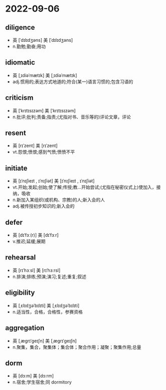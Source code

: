 # 2022-09-06
	
## diligence
- 英 [ˈdɪlɪdʒəns]   美 [ˈdɪlɪdʒəns] 
- n.勤勉;勤奋;用功

## idiomatic
- 英 [ˌɪdiəˈmætɪk]   美 [ˌɪdiəˈmætɪk] 
- adj.惯用的;表达方式地道的;符合(某一)语言习惯的;包含习语的

## criticism
- 英 [ˈkrɪtɪsɪzəm]   美 [ˈkrɪtɪsɪzəm] 
- n.批评;批判;责备;指责;(尤指对书、音乐等的)评论文章，评论

## resent
- 英 [rɪˈzent]   美 [rɪˈzent]
- vt.怨恨;愤恨;感到气愤;愤愤不平

## initiate
- 英 [ɪˈnɪʃieɪt , ɪˈnɪʃiət]   美 [ɪˈnɪʃieɪt , ɪˈnɪʃiət] 
- vt.开始;发起;创始;使了解;传授;教…开始尝试;(尤指在秘密仪式上)使加入，接纳，吸收
- n.新加入某组织(或机构、宗教)的人;新入会的人
- adj.被传授初步知识的;新入会的

## defer	
- 英 [dɪˈfɜː(r)]   美 [dɪˈfɜːr] 
- v.推迟;延缓;展期

## rehearsal
- 英 [rɪˈhɜːsl]   美 [rɪˈhɜːrsl]
- n.排演;排练;预演;演习;复述;重复;叙述

## eligibility
- 英 [ˌɛlɪdʒəˈbɪlɪti]   美 [ˌɛlɪdʒəˈbɪlɪti] 
- n.适当性，合格，合格性，参赛资格

## aggregation
- 英 [ˌæɡrɪˈɡeɪʃn]   美 [ˌæɡrɪˈɡeɪʃn]
- n.聚集，集合，聚集体；集合体；聚合作用；凝聚；聚集作用;总量

## dorm
- 英 [dɔːm]   美 [dɔːrm]
- n.宿舍;学生宿舍;同 dormitory
